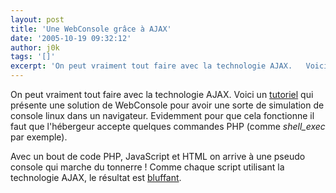 ```yaml
---
layout: post
title: 'Une WebConsole grâce à AJAX'
date: '2005-10-19 09:32:12'
author: j0k
tags: '[]'
excerpt: 'On peut vraiment tout faire avec la technologie AJAX.   Voici un [tutoriel](http://www.sitepoint.com/article/take-command-ajax) qui présente une solution de WebConsole pour avoir une sorte de simulation de console linux dans un navigateur. Evidemment pour que cela fonctionne il faut que l''hébergeur accepte quelques commandes PHP (comme *shell_exec* par exemple).      ...'
---
```


On peut vraiment tout faire avec la technologie AJAX.   Voici un [tutoriel](http://www.sitepoint.com/article/take-command-ajax) qui présente une solution de WebConsole pour avoir une sorte de simulation de console linux dans un navigateur. Evidemment pour que cela fonctionne il faut que l'hébergeur accepte quelques commandes PHP (comme *shell_exec* par exemple).

Avec un bout de code PHP, JavaScript et HTML on arrive à une pseudo console qui marche du tonnerre !   Comme chaque script utilisant la technologie AJAX, le résultat est [bluffant](http://www.w3clubs.com/sp/ajax/webconsole_xml.html).
